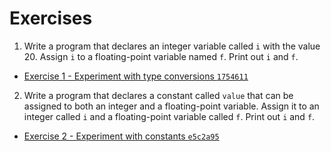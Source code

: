 # Exercises

1. Write a program that declares an integer variable called `i` with the value 20. Assign `i` to a floating-point
variable named `f`. Print out `i` and `f`.

* [Exercise 1 - Experiment with type conversions `1754611`](https://github.com/AnturGyffrous/learning-go/commit/17546112fe9da1474bd1d26f2ace8c3b2755f3bc)

2. Write a program that declares a constant called `value` that can be assigned to both an integer and a floating-point
variable. Assign it to an integer called `i` and a floating-point variable called `f`. Print out `i` and `f`.

* [Exercise 2 - Experiment with constants `e5c2a95`](https://github.com/AnturGyffrous/learning-go/commit/e5c2a95d7b7f9f5f9ea0171652543e1aecf07798)
